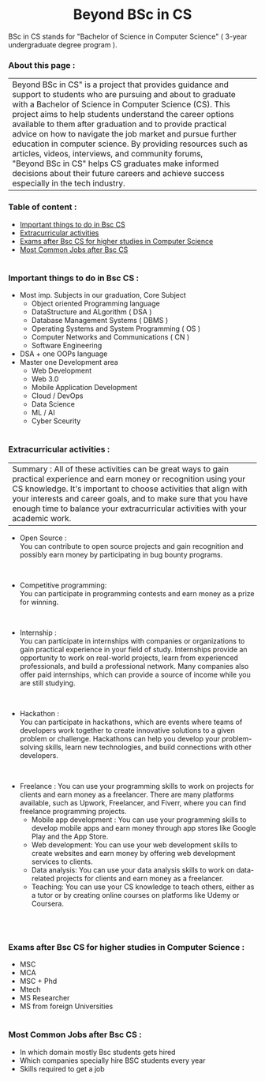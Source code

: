 <div id="top"></div>

<h1 align="center">Beyond BSc in CS</h1>
BSc in CS stands for "Bachelor of Science in Computer Science" ( 3-year undergraduate degree program ).

<!-- ---------------------------------------------------------------------------------------------------------------------- -->

### About this page : 


<div align="center">
 <table> <tbody>  <tr> 
  
   <td align="left">Beyond BSc in CS" is a project that provides guidance and support to students who are pursuing and about to graduate with a Bachelor of Science in Computer Science (CS). This project aims to help students understand the career options available to them after graduation and to provide practical advice on how to navigate the job market and pursue further education in computer science. By providing resources such as articles, videos, interviews, and community forums, <br>
   "Beyond BSc in CS" helps CS graduates make informed decisions about their future careers and achieve success especially in the tech industry.</td> 
 
 </tr> </tbody> </table> 
 </div>


<!-- ---------------------------------------------------------------------------------------------------------------------- -->

### Table of content :

* <a href="#During">Important things to do in Bsc CS</a>
* <a href="#Extracurricular">Extracurricular activities</a>
* <a href="#Exams">Exams after Bsc CS for higher studies in Computer Science</a>
* <a href="#Jobs">Most Common Jobs after Bsc CS </a>

#
<!-- ---------------------------------------------------------------------------------------------------------------------- -->


<div id="During"></div>

### Important things to do in Bsc CS :
- Most imp. Subjects in our graduation, Core Subject
    - Object oriented Programming language 
    - DataStructure and ALgorithm ( DSA )
    - Database Management Systems ( DBMS )
    - Operating Systems and System Programming ( OS )
    - Computer Networks and Communications ( CN )
    - Software Engineering
- DSA + one OOPs language
- Master one Development area
    - Web Development
    - Web 3.0
    - Mobile Application Development
    - Cloud / DevOps
    - Data Science
    - ML / AI
    - Cyber Sceurity



#
<!-- ---------------------------------------------------------------------------------------------------------------------- -->



<div id="Extracurricular"></div>

### Extracurricular activities :
<div align="center">
 <table> <tbody>  <tr> 
  
   <td align="left">Summary : All of these activities can be great ways to gain practical experience and earn money or recognition using your CS knowledge. It's important to choose activities that align with your interests and career goals, and to make sure that you have enough time to balance your extracurricular activities with your academic work. </td> 
 
 </tr> </tbody> </table> 
 </div>
 
- Open Source :
<br>  You can contribute to open source projects and gain recognition and possibly earn money by participating in bug bounty programs.

<br>

- Competitive programming: 
<br> You can participate in programming contests and earn money as a prize for winning.

<br>

- Internship : 
<br> You can participate in internships with companies or organizations to gain practical experience in your field of study. Internships provide an opportunity to work on real-world projects, learn from experienced professionals, and build a professional network. Many companies also offer paid internships, which can provide a source of income while you are still studying.

<br>

- Hackathon :
<br> You can participate in hackathons, which are events where teams of developers work together to create innovative solutions to a given problem or challenge. Hackathons can help you develop your problem-solving skills, learn new technologies, and build connections with other developers.

<br>

- Freelance :
You can use your programming skills to work on projects for clients and earn money as a freelancer. There are many platforms available, such as Upwork, Freelancer, and Fiverr, where you can find freelance programming projects.
  - Mobile app development :
  You can use your programming skills to develop mobile apps and earn money through app stores like Google Play and the App Store.
  - Web development: 
  You can use your web development skills to create websites and earn money by offering web development services to clients.
  - Data analysis: 
  You can use your data analysis skills to work on data-related projects for clients and earn money as a freelancer.
  - Teaching: 
  You can use your CS knowledge to teach others, either as a tutor or by creating online courses on platforms like Udemy or Coursera.


<br>




#
<!-- ---------------------------------------------------------------------------------------------------------------------- -->


<div id="Exams"></div>

### Exams after Bsc CS for higher studies in Computer Science :
- MSC
- MCA
- MSC + Phd
- Mtech
- MS Researcher
- MS from foreign Universities 



#
<!-- ---------------------------------------------------------------------------------------------------------------------- -->


<div id="Jobs"></div>

### Most Common Jobs after Bsc CS :
- In which domain mostly Bsc students gets hired
- Which companies specially hire BSC students every year
- Skills required to get a job



#
<!-- ---------------------------------------------------------------------------------------------------------------------- -->





